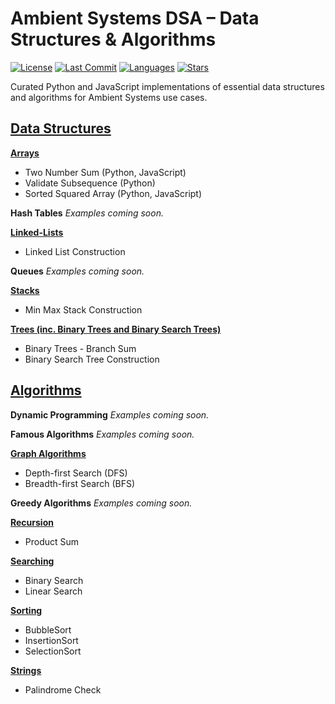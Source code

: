 # Ambient Systems DSA – Data Structures & Algorithms

[![License](https://img.shields.io/github/license/EngineerID/Ambient-Systems-DSA)](./LICENSE)
[![Last Commit](https://img.shields.io/github/last-commit/EngineerID/Ambient-Systems-DSA)](https://github.com/EngineerID/Ambient-Systems-DSA/commits/master)
[![Languages](https://img.shields.io/github/languages/top/EngineerID/Ambient-Systems-DSA)](https://github.com/EngineerID/Ambient-Systems-DSA)
[![Stars](https://img.shields.io/github/stars/EngineerID/Ambient-Systems-DSA?style=social)](https://github.com/EngineerID/Ambient-Systems-DSA/stargazers)


Curated Python and JavaScript implementations of essential data structures and algorithms for Ambient Systems use cases.

## [Data Structures](./Data-Structures)

**[Arrays](./Data-Structures/Arrays)**
* Two Number Sum (Python, JavaScript)
* Validate Subsequence (Python)
* Sorted Squared Array (Python, JavaScript)

**Hash Tables**
_Examples coming soon._

**[Linked-Lists](./Data-Structures/Linked%20Lists)**
* Linked List Construction

**Queues**
_Examples coming soon._

**[Stacks](./Data-Structures/Stacks)**
* Min Max Stack Construction

**[Trees (inc. Binary Trees and Binary Search Trees)](./Data-Structures/Trees)**
* Binary Trees - Branch Sum
* Binary Search Tree Construction

## [Algorithms](./Algorithms)

**Dynamic Programming**
_Examples coming soon._

**Famous Algorithms**
_Examples coming soon._

**[Graph Algorithms](./Algorithms/Graphs)**
* Depth-first Search (DFS)
* Breadth-first Search (BFS)

**Greedy Algorithms**
_Examples coming soon._

**[Recursion](./Algorithms/Recursion)**
* Product Sum

**[Searching](./Algorithms/Searching)**
* Binary Search
* Linear Search

**[Sorting](./Algorithms/Sorting)**
* BubbleSort
* InsertionSort
* SelectionSort

**[Strings](./Algorithms/Strings)**
* Palindrome Check


